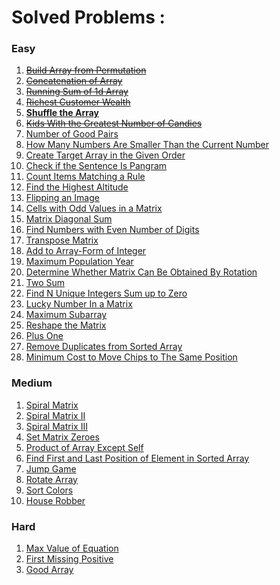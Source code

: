 # Solved Problems :

### Easy
1. ~~[Build Array from Permutation](./ArrayFromPermutationleetcode.java)~~
2. ~~[Concatenation of Array](./ConcatArrayleetcode.java)~~
3. ~~[Running Sum of 1d Array](./RunningSum1DArrayleetcode.java)~~
4. ~~[Richest Customer Wealth](./RichestWealth2DArrayleetcode.java)~~
5. **[Shuffle the Array](./ShuffleTheArrayleetcode.java)**
6. ~~[Kids With the Greatest Number of Candies](./KidsWithGreatNoOfCandiesleetcode.java)~~
7. [Number of Good Pairs](./NumberOfGoodPairsleetcode.java)
8. [How Many Numbers Are Smaller Than the Current Number](./NumbersSmallerthanCurrentleetcode.java)
9. [Create Target Array in the Given Order](./CreateTargetArrInOrderleetcode.java)
10. [Check if the Sentence Is Pangram](./SentenceIsPangramleetcode.java)
11. [Count Items Matching a Rule](./CountItemsMatchingRuleleetcode.java)
12. [Find the Highest Altitude](./FindHighestAltitudeleetcode.java)
13. [Flipping an Image](./FlippingAnImageleetcode.java)
14. [Cells with Odd Values in a Matrix](./CellsWithOddValuesleetcode.java)
15. [Matrix Diagonal Sum](./MatrixDiagonalSumleetcode.java)
16. [Find Numbers with Even Number of Digits](./FindNoWithEvenDigitsleetcode.java)
17. [Transpose Matrix](./TransposeOfMatrixleetcode.java)
18. [Add to Array-Form of Integer](./AddToArrayFormleetcode.java)
19. [Maximum Population Year](https://leetcode.com/problems/maximum-population-year/)
20. [Determine Whether Matrix Can Be Obtained By Rotation](https://leetcode.com/problems/determine-whether-matrix-can-be-obtained-by-rotation/)
21. [Two Sum](./TwoSumleetcode.java)
22. [Find N Unique Integers Sum up to Zero](https://leetcode.com/problems/find-n-unique-integers-sum-up-to-zero/)
23. [Lucky Number In a Matrix](https://leetcode.com/problems/lucky-numbers-in-a-matrix/)
24. [Maximum Subarray](https://leetcode.com/problems/maximum-subarray/)
25. [Reshape the Matrix](https://leetcode.com/problems/reshape-the-matrix/)
26. [Plus One](https://leetcode.com/problems/plus-one/)
27. [Remove Duplicates from Sorted Array](https://leetcode.com/problems/remove-duplicates-from-sorted-array/)
28. [Minimum Cost to Move Chips to The Same Position](./MinCostMoveChipsSamePosleetcode.java)

### Medium
1. [Spiral Matrix](https://leetcode.com/problems/spiral-matrix/)
2. [Spiral Matrix II](https://leetcode.com/problems/spiral-matrix-ii/)
3. [Spiral Matrix III](https://leetcode.com/problems/spiral-matrix-iii/)
4. [Set Matrix Zeroes](https://leetcode.com/problems/set-matrix-zeroes/)
5. [Product of Array Except Self](https://leetcode.com/problems/product-of-array-except-self/)
6. [Find First and Last Position of Element in Sorted Array](https://leetcode.com/problems/find-first-and-last-position-of-element-in-sorted-array/)
7. [Jump Game](https://leetcode.com/problems/jump-game/)
8. [Rotate Array](https://leetcode.com/problems/rotate-array/)
9. [Sort Colors](https://leetcode.com/problems/sort-colors/)
10. [House Robber](https://leetcode.com/problems/house-robber/)

### Hard
1. [Max Value of Equation](https://leetcode.com/problems/max-value-of-equation/)
2. [First Missing Positive](https://leetcode.com/problems/first-missing-positive/)
3. [Good Array](https://leetcode.com/problems/check-if-it-is-a-good-array/)
